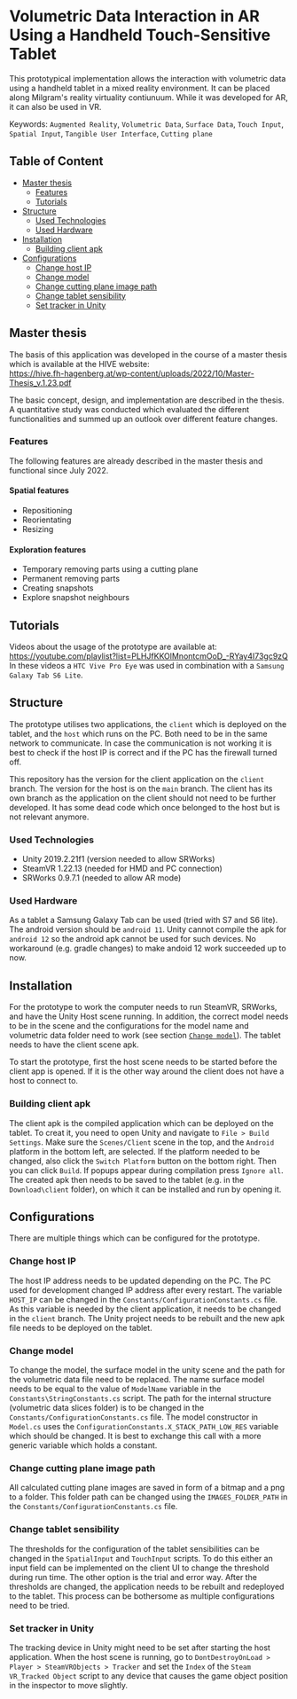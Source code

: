 # Volumetric Data Interaction in AR Using a Handheld Touch-Sensitive Tablet
This prototypical implementation allows the interaction with volumetric data using a handheld tablet in a mixed reality environment. It can be placed along Milgram's reality virtuality contiunuum. While it was developed for AR, it can also be used in VR.

Keywords: `Augmented Reality`, `Volumetric Data`, `Surface Data`, `Touch Input`, `Spatial Input`, `Tangible User Interface`, `Cutting plane`

## Table of Content
* [Master thesis](#section-1)
  * [Features](#section-1.1)
  * [Tutorials](#section-1.2)
* [Structure](#section-2)
  * [Used Technologies](#section-2.1)
  * [Used Hardware](#section-2.2)
* [Installation](#section-3)
  * [Building client apk](#section-3.1) 
* [Configurations](#section-4)
  * [Change host IP](#section-4.1)
  * [Change model](#section-4.2)
  * [Change cutting plane image path](#section-4.3)
  * [Change tablet sensibility](#section-4.4)
  * [Set tracker in Unity](#section-4.5)

## <a name="section-1"></a>Master thesis
The basis of this application was developed in the course of a master thesis which is available at the HIVE website: <br />
https://hive.fh-hagenberg.at/wp-content/uploads/2022/10/Master-Thesis_v.1.23.pdf

The basic concept, design, and implementation are described in the thesis. A quantitative study was conducted which evaluated the different functionalities and summed up an outlook over different feature changes.

### <a name="section-1.1"></a>Features
The following features are already described in the master thesis and functional since July 2022.

#### Spatial features
* Repositioning
* Reorientating
* Resizing

#### Exploration features
* Temporary removing parts using a cutting plane
* Permanent removing parts
* Creating snapshots
* Explore snapshot neighbours

## <a name="section-1.2"></a>Tutorials
Videos about the usage of the prototype are available at: <br />
https://youtube.com/playlist?list=PLHJfKKOlMnontcmOoD_-RYay4I73gc9zQ <br />
In these videos a `HTC Vive Pro Eye` was used in combination with a `Samsung Galaxy Tab S6 Lite`.

## <a name="section-2"></a>Structure
The prototype utilises two applications, the `client` which is deployed on the tablet, and the `host` which runs on the PC. Both need to be in the same network to communicate. In case the communication is not working it is best to check if the host IP is correct and if the PC has the firewall turned off.

This repository has the version for the client application on the `client` branch. The version for the host is on the `main` branch. The client has its own branch as the application on the client should not need to be further developed. It has some dead code which once belonged to the host but is not relevant anymore.

### <a name="section-2.1"></a>Used Technologies
* Unity 2019.2.21f1 (version needed to allow SRWorks)
* SteamVR 1.22.13 (needed for HMD and PC connection)
* SRWorks 0.9.7.1 (needed to allow AR mode)

### <a name="section-2.2"></a>Used Hardware
As a tablet a Samsung Galaxy Tab can be used (tried with S7 and S6 lite). The android version should be `android 11`. Unity cannot compile the apk for `android 12` so the android apk cannot be used for such devices. No workaround (e.g. gradle changes) to make andoid 12 work succeeded up to now. 

## <a name="section-3"></a>Installation
For the prototype to work the computer needs to run SteamVR, SRWorks, and have the Unity Host scene running. In addition, the correct model needs to be in the scene and the configurations for the model name and volumetric data folder need to work (see section [`Change model`](#section-4.2)).
The tablet needs to have the client scene apk.

To start the prototype, first the host scene needs to be started before the client app is opened. If it is the other way around the client does not have a host to connect to.

### <a name="section-3.1"></a>Building client apk
The client apk is the compiled application which can be deployed on the tablet. To creat it, you need to open Unity and navigate to `File > Build Settings`. Make sure the `Scenes/Client` scene in the top, and the `Android` platform in the bottom left, are selected. If the platform needed to be changed, also click the `Switch Platform` button on the bottom right. Then you can click `Build`. If popups appear during compilation press `Ignore all`. The created apk then needs to be saved to the tablet (e.g. in the `Download\client` folder), on which it can be installed and run by opening it. 

## <a name="section-4"></a>Configurations
There are multiple things which can be configured for the prototype.

### <a name="section-4.1"></a>Change host IP
The host IP address needs to be updated depending on the PC. The PC used for development changed IP address after every restart. The variable `HOST_IP` can be changed in the `Constants/ConfigurationConstants.cs` file.
As this variable is needed by the client application, it needs to be changed in the `client` branch. The Unity project needs to be rebuilt and the new apk file needs to be deployed on the tablet.

### <a name="section-4.2"></a>Change model
To change the model, the surface model in the unity scene and the path for the volumetric data file need to be replaced.
The name surface model needs to be equal to the value of `ModelName` variable in the `Constants\StringConstants.cs` script.
The path for the internal structure (volumetric data slices folder) is to be changed in the `Constants/ConfigurationConstants.cs` file. The model constructor in `Model.cs` uses the `ConfigurationConstants.X_STACK_PATH_LOW_RES` variable which should be changed. It is best to exchange this call with a more generic variable which holds a constant.

### <a name="section-4.3"></a>Change cutting plane image path
All calculated cutting plane images are saved in form of a bitmap and a png to a folder. This folder path can be changed using the `IMAGES_FOLDER_PATH` in the `Constants/ConfigurationConstants.cs` file.

### <a name="section-4.4"></a>Change tablet sensibility
The thresholds for the configuration of the tablet sensibilities can be changed in the `SpatialInput` and `TouchInput` scripts. To do this either an input field can be implemented on the client UI to change the threshold during run time. The other option is the trial and error way. After the thresholds are changed, the application needs to be rebuilt and redeployed to the tablet. This process can be bothersome as multiple configurations need to be tried.

### <a name="section-4.5"></a>Set tracker in Unity 
The tracking device in Unity might need to be set after starting the host application. When the host scene is running, go to `DontDestroyOnLoad > Player > SteamVRObjects > Tracker` and set the `Index` of the `Steam VR_Tracked Object` script to any device that causes the game object position in the inspector to move slightly.


